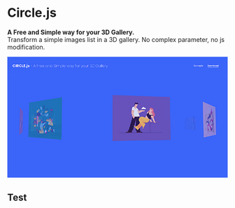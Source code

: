 # Circle.js

<p><b>A Free and Simple way for your 3D Gallery.</b><br/>
Transform a simple images list in a 3D gallery. No complex parameter, no js modification.</p>
<p><img src="circle-capture.jpg" /></p>
<h2>Test</h2>
